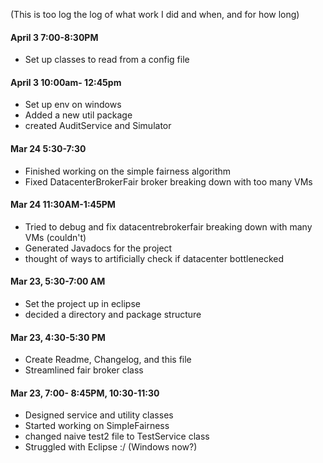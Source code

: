 (This is too log the log of what work I did and when, and for how long)

#### April 3 7:00-8:30PM
* Set up classes to read from a config file

#### April 3 10:00am- 12:45pm
* Set up env on windows
* Added a new util package
* created AuditService and Simulator

#### Mar 24 5:30-7:30
* Finished working on the simple fairness algorithm
* Fixed DatacenterBrokerFair broker breaking down with too many VMs

#### Mar 24 11:30AM-1:45PM
* Tried to debug and fix datacentrebrokerfair breaking down with many VMs (couldn't)
* Generated Javadocs for the project
* thought of ways to artificially check if datacenter bottlenecked


#### Mar 23, 5:30-7:00 AM
* Set the project up in eclipse
* decided a directory and package structure

#### Mar 23, 4:30-5:30 PM
* Create Readme, Changelog, and this file
* Streamlined fair broker class 

#### Mar 23, 7:00- 8:45PM, 10:30-11:30
* Designed service and utility classes
* Started working on SimpleFairness
* changed naive test2 file to TestService class
* Struggled with Eclipse :/ (Windows now?)